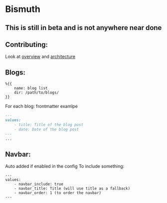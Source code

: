 # Bismuth

## This is still in beta and is not anywhere near done

## Contributing:
Look at [overview](overview.md) and [architecture](docs/architecture.md)

## Blogs:
```
%{{
    name: blog list
    dir: /path/to/blogs/
}}
```
For each blog: frontmatter examlpe
```md
---
values:
    - title: Title of the blog post
    - date: Date of the blog post
---
...
```

## Navbar:
Auto added if enabled in the config
To include something:
```
---
values:
    - navbar_include: true
    - navbar_title: Title (will use title as a fallback)
    - navbar_order: 1 (to order the navbar)
---
```
